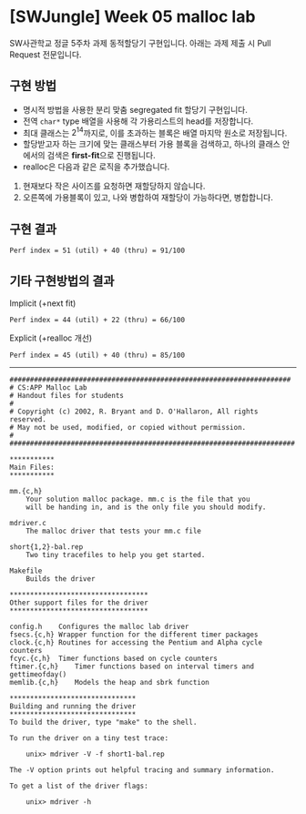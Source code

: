 # [SWJungle] Week 05 malloc lab
SW사관학교 정글 5주차 과제 동적할당기 구현입니다. 아래는 과제 제출 시 Pull Request 전문입니다.

## 구현 방법
* 명시적 방법을 사용한 분리 맞춤 segregated fit 할당기 구현입니다.
* 전역 `char*` type 배열을 사용해 각 가용리스트의 head를 저장합니다.
* 최대 클래스는 $2^{14}$까지로, 이를 초과하는 블록은 배열 마지막 원소로 저장됩니다.
* 할당받고자 하는 크기에 맞는 클래스부터 가용 블록을 검색하고, 하나의 클래스 안에서의 검색은 **first-fit**으로 진행됩니다.
* realloc은 다음과 같은 로직을 추가했습니다.
1. 현재보다 작은 사이즈를 요청하면 재할당하지 않습니다.
2. 오른쪽에 가용블록이 있고, 나와 병합하여 재할당이 가능하다면, 병합합니다.

## 구현 결과
```shell
Perf index = 51 (util) + 40 (thru) = 91/100
```

## 기타 구현방법의 결과
Implicit (+next fit)
```
Perf index = 44 (util) + 22 (thru) = 66/100
```

Explicit (+realloc 개선)
```
Perf index = 45 (util) + 40 (thru) = 85/100
```


---
```
#####################################################################
# CS:APP Malloc Lab
# Handout files for students
#
# Copyright (c) 2002, R. Bryant and D. O'Hallaron, All rights reserved.
# May not be used, modified, or copied without permission.
#
######################################################################

***********
Main Files:
***********

mm.{c,h}	
	Your solution malloc package. mm.c is the file that you
	will be handing in, and is the only file you should modify.

mdriver.c	
	The malloc driver that tests your mm.c file

short{1,2}-bal.rep
	Two tiny tracefiles to help you get started. 

Makefile	
	Builds the driver

**********************************
Other support files for the driver
**********************************

config.h	Configures the malloc lab driver
fsecs.{c,h}	Wrapper function for the different timer packages
clock.{c,h}	Routines for accessing the Pentium and Alpha cycle counters
fcyc.{c,h}	Timer functions based on cycle counters
ftimer.{c,h}	Timer functions based on interval timers and gettimeofday()
memlib.{c,h}	Models the heap and sbrk function

*******************************
Building and running the driver
*******************************
To build the driver, type "make" to the shell.

To run the driver on a tiny test trace:

	unix> mdriver -V -f short1-bal.rep

The -V option prints out helpful tracing and summary information.

To get a list of the driver flags:

	unix> mdriver -h

```
